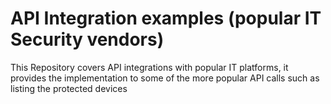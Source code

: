 # API Integration examples (popular IT Security vendors)
This Repository covers API integrations with popular IT platforms, it provides the implementation to some of the more popular API calls such as listing the protected devices
